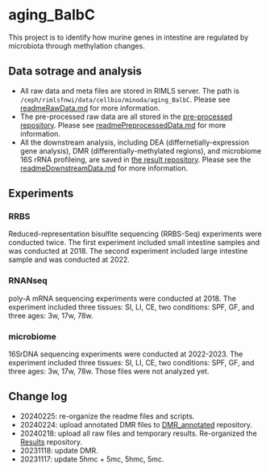 # aging_BalbC
This project is to identify how murine genes in intestine are regulated by microbiota through methylation changes.

## Data sotrage and analysis
- All raw data and meta files are stored in RIMLS server. The path is `/ceph/rimlsfnwi/data/cellbio/minoda/aging_BalbC`. Please see [readmeRawData.md](./readmeRawData.md) for more information.
- The pre-processed raw data are all stored in the [pre-processed repository](./Results/Preprocessed/). Please see [readmePreprocessedData.md](./readmePreprocessData.md) for more information.
- All the downstream analysis, including DEA (differnetially-expression gene analysis), DMR (differentially-methylated regions), and microbiome 16S rRNA profileing, are saved in [the result repository](./Results/). Please see the [readmeDownstreamData.md](./readmeDownstreamData.md) for more information.

## Experiments
### RRBS
Reduced-representation bisulfite sequencing (RRBS-Seq) experiments were conducted twice. The first experiment included small intestine samples and was conducted at 2018. The second experiment included large intestine sample and was conducted at 2022.

### RNANseq
poly-A mRNA sequencing experiments were conducted at 2018. The experiment included three tissues: SI, LI, CE, two conditions: SPF, GF, and three ages: 3w, 17w, 78w.
 
### microbiome
16SrDNA sequencing experiments were conducted at 2022-2023. The experiment included three tissues: SI, LI, CE, two conditions: SPF, GF, and three ages: 3w, 17w, 78w. Those files were not analyzed yet. 

## Change log
- 20240225: re-organize the readme files and scripts.
- 20240224: upload annotated DMR files to [DMR_annotated](./Results/Statistics/DMR_annotated/) repository.
- 20240218: upload all raw files and temporary results. Re-organized the [Results](./Results/) repository.
- 20231118: update DMR.
- 20231117: update 5hmc + 5mc, 5hmc, 5mc.